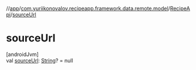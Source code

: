 //[app](../../../index.md)/[com.yuriikonovalov.recipeapp.framework.data.remote.model](../index.md)/[RecipeApi](index.md)/[sourceUrl](source-url.md)

# sourceUrl

[androidJvm]\
val [sourceUrl](source-url.md): [String](https://kotlinlang.org/api/latest/jvm/stdlib/kotlin/-string/index.html)? = null
